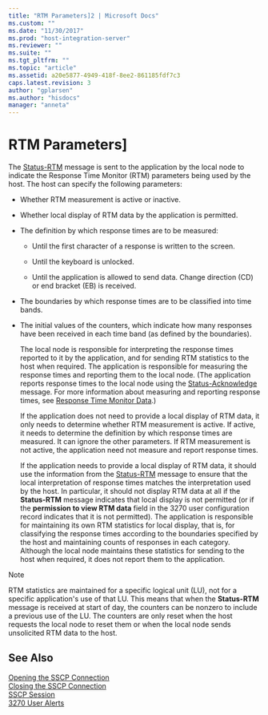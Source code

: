 ```yaml
---
title: "RTM Parameters]2 | Microsoft Docs"
ms.custom: ""
ms.date: "11/30/2017"
ms.prod: "host-integration-server"
ms.reviewer: ""
ms.suite: ""
ms.tgt_pltfrm: ""
ms.topic: "article"
ms.assetid: a20e5877-4949-418f-8ee2-861185fdf7c3
caps.latest.revision: 3
author: "gplarsen"
ms.author: "hisdocs"
manager: "anneta"
---
```

# RTM Parameters]
The [Status-RTM](./status-rtm1.md) message is sent to the application by the local node to indicate the Response Time Monitor (RTM) parameters being used by the host. The host can specify the following parameters:  
  
- Whether RTM measurement is active or inactive.  
  
- Whether local display of RTM data by the application is permitted.  
  
- The definition by which response times are to be measured:  
  
  -   Until the first character of a response is written to the screen.  
  
  -   Until the keyboard is unlocked.  
  
  -   Until the application is allowed to send data. Change direction (CD) or end bracket (EB) is received.  
  
- The boundaries by which response times are to be classified into time bands.  
  
- The initial values of the counters, which indicate how many responses have been received in each time band (as defined by the boundaries).  
  
  The local node is responsible for interpreting the response times reported to it by the application, and for sending RTM statistics to the host when required. The application is responsible for measuring the response times and reporting them to the local node. (The application reports response times to the local node using the [Status-Acknowledge](./status-acknowledge1.md) message. For more information about measuring and reporting response times, see [Response Time Monitor Data](../core/response-time-monitor-data1.md).)  
  
  If the application does not need to provide a local display of RTM data, it only needs to determine whether RTM measurement is active. If active, it needs to determine the definition by which response times are measured. It can ignore the other parameters. If RTM measurement is not active, the application need not measure and report response times.  
  
  If the application needs to provide a local display of RTM data, it should use the information from the [Status-RTM](./status-rtm1.md) message to ensure that the local interpretation of response times matches the interpretation used by the host. In particular, it should not display RTM data at all if the **Status-RTM** message indicates that local display is not permitted (or if the **permission to view RTM data** field in the 3270 user configuration record indicates that it is not permitted). The application is responsible for maintaining its own RTM statistics for local display, that is, for classifying the response times according to the boundaries specified by the host and maintaining counts of responses in each category. Although the local node maintains these statistics for sending to the host when required, it does not report them to the application.  
  
> [!NOTE]
>  RTM statistics are maintained for a specific logical unit (LU), not for a specific application's use of that LU. This means that when the **Status-RTM** message is received at start of day, the counters can be nonzero to include a previous use of the LU. The counters are only reset when the host requests the local node to reset them or when the local node sends unsolicited RTM data to the host.  
  
## See Also  
 [Opening the SSCP Connection](../core/opening-the-sscp-connection1.md)   
 [Closing the SSCP Connection](../core/closing-the-sscp-connection2.md)   
 [SSCP Session](../core/sscp-session2.md)   
 [3270 User Alerts](../core/3270-user-alerts2.md)